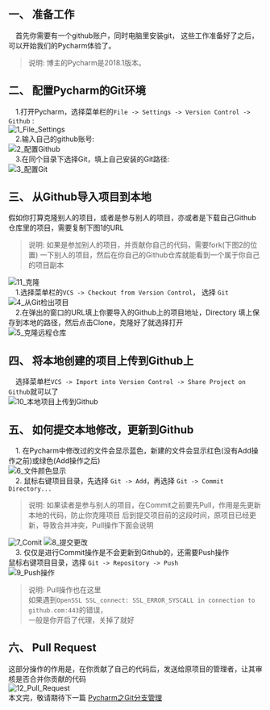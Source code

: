 ## 一、 准备工作
&emsp;首先你需要有一个github账户，同时电脑里安装git，
这些工作准备好了之后，可以开始我们的Pycharm体验了。  
> 说明: 博主的Pycharm是2018.1版本。

## 二、 配置Pycharm的Git环境
&emsp;1.打开Pycharm，选择菜单栏的`File -> Settings ->
Version Control -> Github` :  
![1_File_Settings](./imgs/1_File_Settings.png)  
&emsp;2.输入自己的github账号:  
![2_配置Github](./imgs/2_配置Github.png)  
&emsp;3.在同个目录下选择Git，填上自己安装的Git路径:  
![3_配置Git](./imgs/3_配置Git.png)  

## 三、 从Github导入项目到本地
假如你打算克隆别人的项目，或者是参与别人的项目，亦或者是下载自己Github
仓库里的项目，需要复制下图1的URL  
>说明: 如果是参加别人的项目，并贡献你自己的代码，需要fork(下图2的位置)
一下别人的项目，然后在你自己的Github仓库就能看到一个属于你自己的项目副本

![11_克隆](./imgs/11_克隆.png)  
&emsp;1.选择菜单栏的`VCS -> Checkout from Version Control`，
选择 `Git`  
![4_从Git检出项目](./imgs/4_从Git检出项目.png)  
&emsp;2.在弹出的窗口的URL填上你要导入的Github上的项目地址，Directory
填上保存到本地的路径，然后点击Clone，克隆好了就选择打开  
![5_克隆远程仓库](./imgs/5_克隆远程仓库.png)  

## 四、 将本地创建的项目上传到Github上
&emsp;选择菜单栏`VCS -> Import into Version Control -> Share Project on Github`就可以了  
![10_本地项目上传到Github](./imgs/10_本地项目上传到Github.png)

## 五、 如何提交本地修改，更新到Github
&emsp;1. 在Pycharm中修改过的文件会显示蓝色，新建的文件会显示红色(没有Add操作之前)或绿色(Add操作之后)  
![6_文件颜色显示](./imgs/6_文件颜色显示.png)  
&emsp;2. 鼠标右键项目目录，先选择 `Git -> Add`，再选择 `Git -> Commit Directory...`  
> 说明: 如果读者是参与别人的项目，在Commit之前要先Pull，作用是先更新本地的代码，防止你克隆项目
后到提交项目前的这段时间，原项目已经更新，导致合并冲突，Pull操作下面会说明  

![7_Comit](./imgs/7_Comit.png)
![8_提交更改](./imgs/8_提交更改.png)  
&emsp;3. 仅仅是进行Commit操作是不会更新到Github的，还需要Push操作  
鼠标右键项目目录，选择 `Git -> Repository -> Push`  
![9_Push操作](./imgs/9_Push操作.png)
> 说明: Pull操作也在这里  
如果遇到`OpenSSL SSL_connect: SSL_ERROR_SYSCALL in connection to github.com:443`的错误，  
一般是你开启了代理，关掉了就好

## 六、 Pull Request
这部分操作的作用是，在你贡献了自己的代码后，发送给原项目的管理者，让其审核是否合并你贡献的代码  
![12_Pull_Request](./imgs/12_Pull_Request.png)
<br/>
本文完，敬请期待下一篇 [Pycharm之Git分支管理]()




